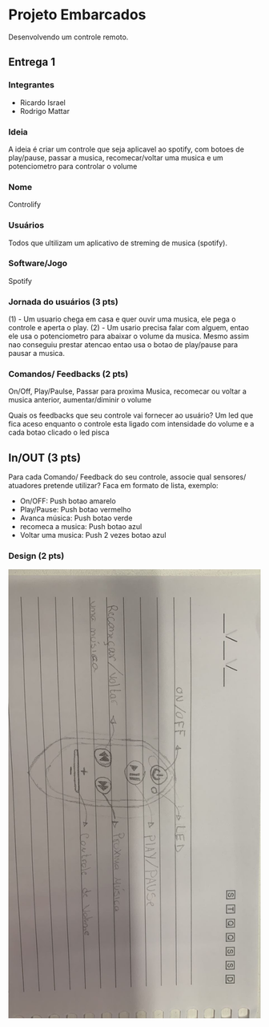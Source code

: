 # Projeto Embarcados

Desenvolvendo um controle remoto.

## Entrega 1

### Integrantes

- Ricardo Israel
- Rodrigo Mattar

### Ideia

A ideia é criar um controle que seja aplicavel ao spotify, com botoes de play/pause, passar a musica, recomecar/voltar uma musica e um potenciometro para controlar o volume

### Nome

Controlify

### Usuários 

Todos que ultilizam um aplicativo de streming de musica (spotify).

### Software/Jogo 

Spotify

### Jornada do usuários (3 pts)

(1) - Um usuario  chega em casa e quer ouvir uma musica, ele pega o controle e aperta o play. 
(2) - Um usario precisa falar com alguem, entao ele usa o potenciometro para abaixar o volume da musica. Mesmo assim nao conseguiu prestar atencao entao usa o 
botao de play/pause para pausar a musica.

### Comandos/ Feedbacks (2 pts)
On/Off, Play/Paulse, Passar para proxima Musica, recomecar ou voltar a musica anterior, aumentar/diminir o volume
 
Quais os feedbacks que seu controle vai fornecer ao usuário?
Um led que fica aceso enquanto o controle esta ligado com intensidade do volume e a cada botao clicado o led pisca


## In/OUT (3 pts)

Para cada Comando/ Feedback do seu controle, associe qual sensores/ atuadores pretende utilizar? Faca em formato de lista, exemplo:

- On/OFF: Push botao amarelo
- Play/Pause: Push botao vermelho
- Avanca música: Push botao verde
- recomeca a musica: Push botao azul
- Voltar uma musica: Push 2 vezes botao azul

### Design (2 pts)

![](Controle.jpeg)
